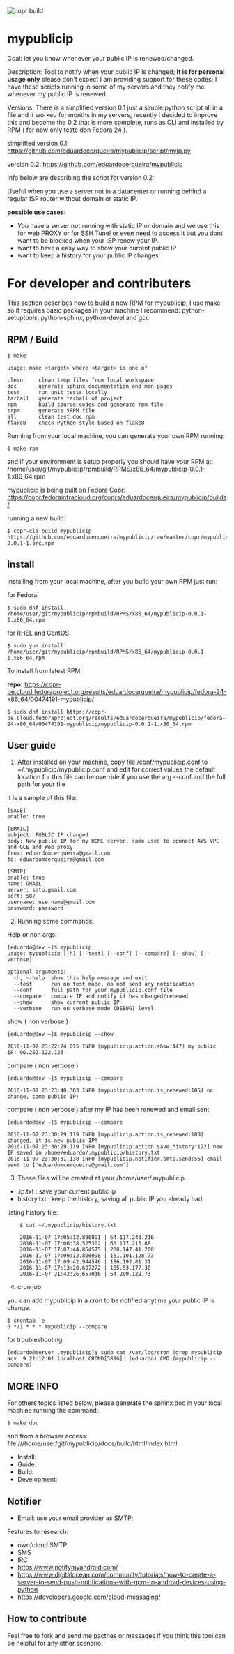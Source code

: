 ![copr build](https://copr.fedorainfracloud.org/coprs/eduardocerqueira/mypublicip/package/mypublicip/status_image/last_build.png)

# mypublicip

Goal: let you know whenever your public IP is renewed/changed.

Description: Tool to notify when your public IP is changed; **It is for personal usage only** please don't expect I am providing support for these codes; I have these scripts running in some of my servers and they notify me whenever my public IP is renewed.

Versions: There is a simplified version 0.1 just a simple python script all in a file and it worked for months in my servers, recently I decided to improve this and become the 0.2 that is more complete, runs as CLI and installed by RPM ( for now only teste don Fedora 24 ).

simplified version 0.1: https://github.com/eduardocerqueira/mypublicip/script/myip.py

version 0.2: https://github.com/eduardocerqueira/mypublicip

Info below are describing the script for version 0.2:

Useful when you use a server not in a datacenter or running behind a regular ISP router without domain or static IP.

**possible use cases:**

* You have a server not running with static IP or domain and we use this for web PROXY or for SSH Tunel or even need to access it but you dont want to be blocked when your ISP renew your IP.
* want to have a easy way to show your current public IP
* want to keep a history for your public IP changes



# For developer and contributers

This section describes how to build a new RPM for mypublicip;
I use make so it requires basic packages in your machine I recommend: python-setuptools, python-sphinx, python-devel and gcc

## RPM / Build

	$ make

	Usage: make <target> where <target> is one of

	clean     clean temp files from local workspace
	doc       generate sphinx documentation and man pages
	test      run unit tests locally
	tarball   generate tarball of project
	rpm       build source codes and generate rpm file
	srpm      generate SRPM file
	all       clean test doc rpm
	flake8    check Python style based on flake8

Running from your local machine, you can generate your own RPM running:

	$ make rpm

and if your environment is setup properly you should have your RPM at: /home/user/git/mypublicip/rpmbuild/RPMS/x86_64/mypublicip-0.0.1-1.x86_64.rpm

mypublicip is being built on Fedora Copr: https://copr.fedorainfracloud.org/coprs/eduardocerqueira/mypublicip/builds/

running a new build:

	$ copr-cli build mypublicip https://github.com/eduardocerqueira/mypublicip/raw/master/copr/mypublicip-0.0.1-1.src.rpm


## install

Installing from your local machine, after you build your own RPM just run:

for Fedora:
	
	$ sudo dnf install /home/user/git/mypublicip/rpmbuild/RPMS/x86_64/mypublicip-0.0.1-1.x86_64.rpm

for RHEL and CentOS:
	
	$ sudo yum install /home/user/git/mypublicip/rpmbuild/RPMS/x86_64/mypublicip-0.0.1-1.x86_64.rpm

To install from latest RPM:

**repo:** https://copr-be.cloud.fedoraproject.org/results/eduardocerqueira/mypublicip/fedora-24-x86_64/00474191-mypublicip/

	$ sudo dnf install https://copr-be.cloud.fedoraproject.org/results/eduardocerqueira/mypublicip/fedora-24-x86_64/00474191-mypublicip/mypublicip-0.0.1-1.x86_64.rpm


## User guide

1. After installed on your machine, copy file /conf/mypublicip.conf to ~/.mypublicip/mypublicip.conf and edit for correct values
the default location for this file can be override if you use the arg --conf and the full path for your file

it is a sample of this file:

	[SAVE]
	enable: true

	[EMAIL]
	subject: PUBLIC IP changed
	body: New public IP for my HOME server, same used to connect AWS VPC and GCE and Web proxy 
	from: eduardomcerqueira@gmail.com
	to: eduardomcerqueira@gmail.com

	[SMTP]
	enable: true
	name: GMAIL
	server: smtp.gmail.com
	port: 587
	username: username@gmail.com
	password: password


2. Running some commands:

Help or non args:

	[eduardo@dev ~]$ mypublicip
	usage: mypublicip [-h] [--test] [--conf] [--compare] [--show] [--verbose]

	optional arguments:
	  -h, --help  show this help message and exit
	  --test      run on test mode, do not send any notification
	  --conf      full path for your mypublicip.conf file
	  --compare   compare IP and notify if has changed/renewed
	  --show      show current public IP
	  --verbose   run on verbose mode (DEBUG) level

show ( non verbose )

	[eduardo@dev ~]$ mypublicip --show
	
	2016-11-07 23:22:24,015 INFO [mypublicip.action.show:147] my public IP: 96.252.122.123

compare ( non verbose )

	[eduardo@dev ~]$ mypublicip --compare

	2016-11-07 23:23:40,383 INFO [mypublicip.action.is_renewed:105] no change, same public IP!

compare ( non verbose ) after my IP has been renewed and email sent

	[eduardo@dev ~]$ mypublicip --compare
	
	2016-11-07 23:30:29,119 INFO [mypublicip.action.is_renewed:108] changed, it is new public IP!
	2016-11-07 23:30:29,119 INFO [mypublicip.action.save_history:122] new IP saved in /home/eduardo/.mypublicip/history.txt
	2016-11-07 23:30:31,138 INFO [mypublicip.notifier.smtp.send:56] email sent to ['eduardomcerqueira@gmail.com']

3. These files will be created at your /home/user/.mypublicip

 * .ip.txt	: save your current public ip
 * history.txt	: keep the history, saving all public IP you already had.

listing history file:

        $ cat ~/.mypublicip/history.txt

        2016-11-07 17:05:12.896891 | 64.117.243.216
        2016-11-07 17:06:38.525302 | 63.117.215.88
        2016-11-07 17:07:44.854575 | 200.147.41.208
        2016-11-07 17:09:12.806098 | 151.101.128.73
        2016-11-07 17:09:42.944546 | 186.192.81.31
        2016-11-07 17:13:20.697272 | 185.53.177.30
        2016-11-07 21:42:26.657016 | 54.209.129.73
 

4. cron job

you can add mypublicip in a cron to be notified anytime your public IP is change.

	$ crontab -e
	0 */1 * * * mypublicip --compare

for troubleshooting:

	[eduardo@server .mypublicip]$ sudo cat /var/log/cron |grep mypublicip
	Nov  9 21:12:01 localhost CROND[5896]: (eduardo) CMD (mypublicip --compare)


## MORE INFO

For others topics listed below, please generate the sphinx doc in your local machine running the command:

	$ make doc

and from a browser access: file:///home/user/git/mypublicip/docs/build/html/index.html

* Install:
* Guide:
* Build:
* Development:


## Notifier

 * Email: use your email provider as SMTP;

Features to research:

 * own/cloud SMTP
 * SMS
 * IRC
 * https://www.notifymyandroid.com/
 * https://www.digitalocean.com/community/tutorials/how-to-create-a-server-to-send-push-notifications-with-gcm-to-android-devices-using-python
 * https://developers.google.com/cloud-messaging/

 ## How to contribute

 Feel free to fork and send me pacthes or messages if you think this tool can be helpful for any other scenario.

